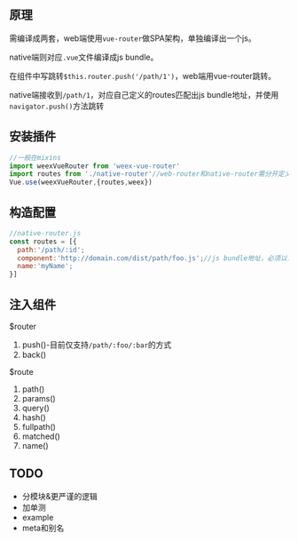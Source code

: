 ## 原理 ##
需编译成两套，web端使用`vue-router`做SPA架构，单独编译出一个js。

native端则对应`.vue`文件编译成js bundle。

在组件中写跳转`$this.router.push('/path/1')`，web端用vue-router跳转。

native端接收到`/path/1`，对应自己定义的routes匹配出js bundle地址，并使用`navigator.push()`方法跳转
## 安装插件 ##
```javascript
//一般在mixins
import weexVueRouter from 'weex-vue-router'
import routes from './native-router'//web-router和native-router需分开定义，概念不同。
Vue.use(weexVueRouter,{routes,weex})
```
## 构造配置 ##
```javascript
//native-router.js
const routes = [{
  path:'/path/:id';
  component:'http://domain.com/dist/path/foo.js';//js bundle地址，必须以.js结尾
  name:'myName';
}]
```
## 注入组件 ##
$router
1. push()-目前仅支持`/path/:foo/:bar`的方式
2. back()

$route
1. path()
2. params()
3. query()
4. hash()
5. fullpath()
6. matched()
7. name()


## TODO ##
- 分模块&更严谨的逻辑
- 加单测
- example
- meta和别名
